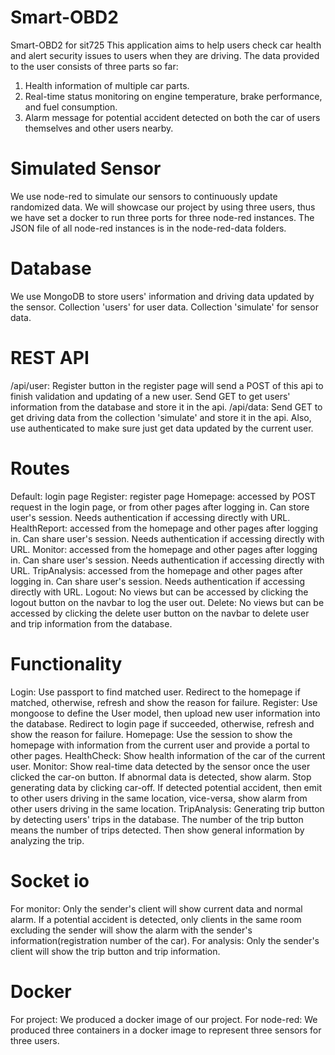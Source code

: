 # Smart-OBD2
Smart-OBD2 for sit725
This application aims to help users check car health and alert security issues to users when they are driving. 
The data provided to the user consists of three parts so far:
1.  Health information of multiple car parts.
2.  Real-time status monitoring on engine temperature,  brake performance, and fuel consumption.
3.  Alarm message for potential accident detected on both the car of users themselves and other users nearby.

# Simulated Sensor
We use node-red to simulate our sensors to continuously update randomized data.
We will showcase our project by using three users, thus we have set a docker to run three ports for three node-red instances.
The JSON file of all node-red instances is in the node-red-data folders.

# Database
We use MongoDB to store users' information and driving data updated by the sensor.
Collection 'users' for user data.
Collection 'simulate' for sensor data.

# REST API
/api/user: Register button in the register page will send a POST of this api to finish validation and updating of a new user. Send GET to get users' information from the database and store it in the api.
/api/data: Send GET to get driving data from the collection 'simulate' and store it in the api. Also, use authenticated to make sure just get data updated by the current user.

# Routes
Default: login page
Register: register page
Homepage: accessed by POST request in the login page, or from other pages after logging in. Can store user's session. Needs authentication if accessing directly with URL.
HealthReport: accessed from the homepage and other pages after logging in. Can share user's session. Needs authentication if accessing directly with URL.
Monitor: accessed from the homepage and other pages after logging in. Can share user's session. Needs authentication if accessing directly with URL.
TripAnalysis: accessed from the homepage and other pages after logging in. Can share user's session. Needs authentication if accessing directly with URL.
Logout: No views but can be accessed by clicking the logout button on the navbar to log the user out.
Delete: No views but can be accessed by clicking the delete user button on the navbar to delete user and trip information from the database.

# Functionality
Login: Use passport to find matched user. Redirect to the homepage if matched, otherwise, refresh and show the reason for failure. 
Register: Use mongoose to define the User model, then upload new user information into the database. Redirect to login page if succeeded, otherwise, refresh and show the reason for failure. 
Homepage: Use the session to show the homepage with information from the current user and provide a portal to other pages.
HealthCheck: Show health information of the car of the current user.
Monitor: Show real-time data detected by the sensor once the user clicked the car-on button. If abnormal data is detected, show alarm. Stop generating data by clicking car-off. If detected potential accident, then emit to other users driving in the same location, vice-versa, show alarm from other users driving in the same location.
TripAnalysis: Generating trip button by detecting users' trips in the database. The number of the trip button means the number of trips detected. Then show general information by analyzing the trip.

# Socket io
For monitor: Only the sender's client will show current data and normal alarm. If a potential accident is detected, only clients in the same room excluding the sender will show the alarm with the sender's information(registration number of the car).
For analysis: Only the sender's client will show the trip button and trip information. 

# Docker
For project: We produced a docker image of our project.
For node-red: We produced three containers in a docker image to represent three sensors for three users.


